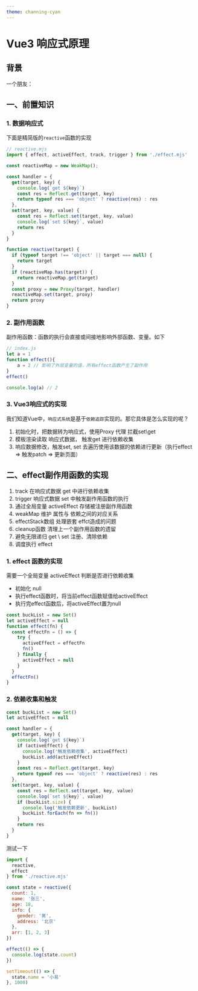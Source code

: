 ```yaml
---
theme: channing-cyan
---
```

# Vue3 响应式原理
## 背景
一个朋友：



## 一、前置知识
### 1. 数据响应式
下面是精简版的`reactive`函数的实现
```js
// reactive.mjs
import { effect, activeEffect, track, trigger } from './effect.mjs'

const reactiveMap = new WeakMap();

const handler = {
  get(target, key) {
    console.log(`get ${key}`)
    const res = Reflect.get(target, key)
    return typeof res === 'object' ? reactive(res) : res
  },
  set(target, key, value) {
    const res = Reflect.set(target, key, value)
    console.log(`set ${key}`, value)
    return res
  }
}

function reactive(target) {
  if (typeof target !== 'object' || target === null) {
    return target
  }
  if (reactiveMap.has(target)) {
    return reactiveMap.get(target)
  }
  const proxy = new Proxy(target, handler)
  reactiveMap.set(target, proxy)
  return proxy
}

```

### 2. 副作用函数
副作用函数：函数的执行会直接或间接地影响外部函数、变量。如下
```js
// index.js
let a = 1
function effect(){
    a = 2 // 影响了外层变量的值，所有effect函数产生了副作用
}
effect()

console.log(a) // 2
```
### 3. Vue3响应式的实现
我们知道Vue中，`响应式系统`是基于`依赖追踪`实现的。那它具体是怎么实现的呢？
1. 初始化时，把数据转为响应式，使用Proxy 代理 拦截set\get
2. 模板渲染读取 响应式数据， 触发get 进行依赖收集
3. 响应数据修改，触发set, set 去遍历使用该数据的依赖进行更新（执行effect => 触发patch => 更新页面）

## 二、effect副作用函数的实现
1. track 在响应式数据 get 中进行依赖收集
2. trigger 响应式数据 set 中触发副作用函数的执行
3. 通过全局变量 activeEffect 存储被注册副作用函数
4. weakMap 维护 属性与 依赖之间的对应关系
5. effectStack数组 处理嵌套 effct造成的问题
6. cleanup函数 清理上一个副作用函数的遗留
7. 避免无限递归 get \ set 注册、清除依赖
8. 调度执行 effect

### 1. effect 函数的实现
需要一个全局变量 activeEffect 判断是否进行依赖收集
- 初始化 null
- 执行effect函数时，将当前effect函数赋值给activeEffect
- 执行完effect函数后，将activeEffect置为null
```js
const buckList = new Set()
let activeEffect = null
function effect(fn) {
  const effectFn = () => {
    try {
      activeEffect = effectFn
      fn()
    } finally {
      activeEffect = null
    }
  }
  effectFn()
}
```
### 2. 依赖收集和触发
```js
const buckList = new Set()
let activeEffect = null

const handler = {
  get(target, key) {
    console.log(`get ${key}`)
    if (activeEffect) {
      console.log('触发依赖收集', activeEffect)
      buckList.add(activeEffect)
    }
    const res = Reflect.get(target, key)
    return typeof res === 'object' ? reactive(res) : res
  },
  set(target, key, value) {
    const res = Reflect.set(target, key, value)
    console.log(`set ${key}`, value)
    if (buckList.size) {
      console.log('触发依赖更新', buckList)
      buckList.forEach(fn => fn())
    }
    return res
  }
}
```

测试一下
```js
import {
  reactive,
  effect
} from './reactive.mjs'

const state = reactive({
  count: 1,
  name: '张三',
  age: 18,
  info: {
    gender: '男',
    address: '北京'
  },
  arr: [1, 2, 3]
})

effect(() => {
  console.log(state.count)
})

setTimeout(() => {
  state.name = '小易'
}, 1000)
```












